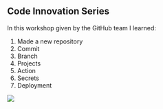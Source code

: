 ## Code Innovation Series
In this workshop given by the GitHub team I learned:

1. Made a new repository
2. Commit
3. Branch
4. Projects
5. Action
6. Secrets
7. Deployment

![](https://img.shields.io/github/followers/GonzaloAqui?style=social)![]()

